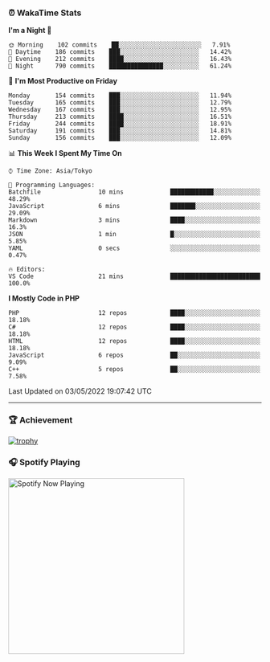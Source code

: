 ### ⏰ WakaTime Stats


<!--START_SECTION:waka-->
**I'm a Night 🦉** 

```text
🌞 Morning    102 commits    ██░░░░░░░░░░░░░░░░░░░░░░░   7.91% 
🌆 Daytime    186 commits    ███░░░░░░░░░░░░░░░░░░░░░░   14.42% 
🌃 Evening    212 commits    ████░░░░░░░░░░░░░░░░░░░░░   16.43% 
🌙 Night      790 commits    ███████████████░░░░░░░░░░   61.24%

```
📅 **I'm Most Productive on Friday** 

```text
Monday       154 commits    ███░░░░░░░░░░░░░░░░░░░░░░   11.94% 
Tuesday      165 commits    ███░░░░░░░░░░░░░░░░░░░░░░   12.79% 
Wednesday    167 commits    ███░░░░░░░░░░░░░░░░░░░░░░   12.95% 
Thursday     213 commits    ████░░░░░░░░░░░░░░░░░░░░░   16.51% 
Friday       244 commits    ████░░░░░░░░░░░░░░░░░░░░░   18.91% 
Saturday     191 commits    ███░░░░░░░░░░░░░░░░░░░░░░   14.81% 
Sunday       156 commits    ███░░░░░░░░░░░░░░░░░░░░░░   12.09%

```


📊 **This Week I Spent My Time On** 

```text
⌚︎ Time Zone: Asia/Tokyo

💬 Programming Languages: 
Batchfile                10 mins             ████████████░░░░░░░░░░░░░   48.29% 
JavaScript               6 mins              ███████░░░░░░░░░░░░░░░░░░   29.09% 
Markdown                 3 mins              ████░░░░░░░░░░░░░░░░░░░░░   16.3% 
JSON                     1 min               █░░░░░░░░░░░░░░░░░░░░░░░░   5.85% 
YAML                     0 secs              ░░░░░░░░░░░░░░░░░░░░░░░░░   0.47%

🔥 Editors: 
VS Code                  21 mins             █████████████████████████   100.0%

```

**I Mostly Code in PHP** 

```text
PHP                      12 repos            ████░░░░░░░░░░░░░░░░░░░░░   18.18% 
C#                       12 repos            ████░░░░░░░░░░░░░░░░░░░░░   18.18% 
HTML                     12 repos            ████░░░░░░░░░░░░░░░░░░░░░   18.18% 
JavaScript               6 repos             ██░░░░░░░░░░░░░░░░░░░░░░░   9.09% 
C++                      5 repos             ██░░░░░░░░░░░░░░░░░░░░░░░   7.58%

```



 Last Updated on 03/05/2022 19:07:42 UTC
<!--END_SECTION:waka-->

---

### 🏆 Achievement

[![trophy](https://github-profile-trophy.vercel.app/?username=Slime-hatena&theme=flat&no-bg=true&no-frame=true&column=8)](https://github.com/ryo-ma/github-profile-trophy)

### 🎧 Spotify Playing

[<img src="https://spotify-now-playing-slime-hatena.vercel.app/api/spotify-playing" alt="Spotify Now Playing" width="350" />](https://open.spotify.com/user/slime_hatena)

<!--
**Slime-hatena/Slime-hatena** is a ✨ _special_ ✨ repository because its `README.md` (this file) appears on your GitHub profile.

Here are some ideas to get you started:

- 🔭 I’m currently working on ...
- 🌱 I’m currently learning ...
- 👯 I’m looking to collaborate on ...
- 🤔 I’m looking for help with ...
- 💬 Ask me about ...
- 📫 How to reach me: ...
- 😄 Pronouns: ...
- ⚡ Fun fact: ...
-->
